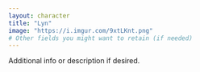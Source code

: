 ```yaml
---
layout: character
title: "Lyn"
image: "https://i.imgur.com/9xtLKnt.png"
# Other fields you might want to retain (if needed)
---
```

Additional info or description if desired.
